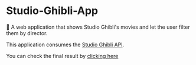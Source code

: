 # Studio-Ghibli-App
🧹 A web application that shows Studio Ghibli's movies and let the user filter them by director.

This application consumes the [Studio Ghibli API](https://ghibliapi.herokuapp.com).

You can check the final result by [clicking here](https://studioghibliappleonardorochadev.netlify.app)
